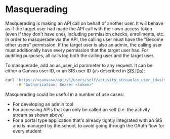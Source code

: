 Masquerading
============

Masquerading is making an API call on behalf of another user. It will behave as if the target user had made the API
call with their own access token (even if they don't have one), including permission checks, enrollments, etc. In order
to masquerade via the API, the calling user must have the "Become other users" permission. If the target user is also
an admin, the calling user must additionally have every permission that the target user has. For auditing purposes,
all calls log both the calling user and the target user.

To masquerade, add an as_user_id parameter to any request. It can be either a Canvas user ID, or an SIS user ID
(as described in <a href="file.object_ids.html">SIS IDs</a>):

```bash
curl 'https://<canvas>/api/v1/users/self/activity_stream?as_user_id=sis_user_id:brian' \
     -H "Authorization: Bearer <token>"
```

Masquerading could be useful in a number of use cases:

- For developing an admin tool
- For accessing APIs that can only be called on self (i.e. the activity stream as shown above)
- For a portal type application that's already tightly integrated with an SIS and is managed by the school, to avoid going through the OAuth flow for every student
